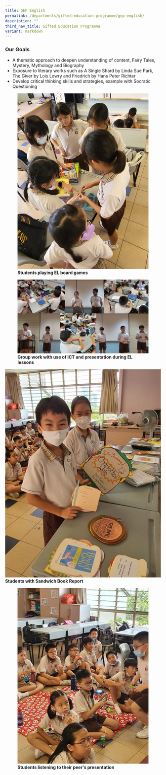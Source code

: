 ```yaml
---
title: GEP English
permalink: /departments/gifted-education-programme/gep-english/
description: ""
third_nav_title: Gifted Education Programme
variant: markdown
---
```

### Our Goals

*   A thematic approach to deepen understanding of content, Fairy Tales, Mystery, Mythology and Biography
*   Exposure to literary works such as A Single Shard by Linda Sue Park, The Giver by Lois Lowry and Friedrich by Hans Peter Richter
*   Develop critical thinking skills and strategies, example with Socratic Questioning

<figure>
<img src="/files/playing%20el%20board%20games.jpeg">
<figcaption> <strong>Students playing EL board games
</strong> </figcaption>
</figure>

<figure>
<img src="/images/group%20work%20with%20use%20of%20ict%20and%20presentation%20during%20el%20lessons.jpg"> <strong>Group work with use of ICT and presentation during EL lessons</strong> 


</figure>
<img src="/images/EL%20Picture2_1.jpg"> 
<strong>Students with Sandwich Book Report </strong> 
 


<figure>
<img src="/images/EL%20Picture2_2.jpg">
<figcaption> <strong>Students listening to their peer's presentation
</strong> </figcaption>
</figure>